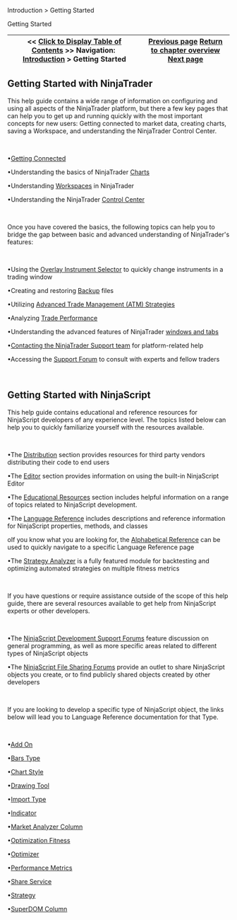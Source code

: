 ﻿


Introduction \> Getting Started






















Getting Started







| \<\< [Click to Display Table of Contents](getting_started_operations.md) \>\> **Navigation:**     [Introduction](introduction.md) \> Getting Started | [Previous page](introduction.md) [Return to chapter overview](introduction.md) [Next page](getting_help__support.md) |
| --- | --- |











## Getting Started with NinjaTrader


This help guide contains a wide range of information on configuring and using all aspects of the NinjaTrader platform, but there a few key pages that can help you to get up and running quickly with the most important concepts for new users: Getting connected to market data, creating charts, saving a Workspace, and understanding the NinjaTrader Control Center.


 


•[Getting Connected](connecting.md) 

•Understanding the basics of NinjaTrader [Charts](charts.md)

•Understanding [Workspaces](workspaces_menu.md) in NinjaTrader

•Understanding the NinjaTrader [Control Center](control_center.md)

 


Once you have covered the basics, the following topics can help you to bridge the gap between basic and advanced understanding of NinjaTrader's features:


 


•Using the [Overlay Instrument Selector](instrument_overlay_selector.md) to quickly change instruments in a trading window

•Creating and restoring [Backup](backup__restore.md) files

•Utilizing [Advanced Trade Management (ATM) Strategies](advanced_trade_management_atm.md)

•Analyzing [Trade Performance](trade_performance.md)

•Understanding the advanced features of NinjaTrader [windows and tabs](window_tabs.md)

•[Contacting the NinjaTrader Support team](https://support.ninjatrader.com) for platform\-related help

•Accessing the [Support Forum](https://forum.ninjatrader.com/) to consult with experts and fellow traders

 


## Getting Started with NinjaScript


This help guide contains educational and reference resources for NinjaScript developers of any experience level. The topics listed below can help you to quickly familiarize yourself with the resources available.


 


•The [Distribution](distribution.md) section provides resources for third party vendors distributing their code to end users

•The [Editor](editor.md) section provides information on using the built\-in NinjaScript Editor

•The [Educational Resources](educational_resources.md) section includes helpful information on a range of topics related to NinjaScript development.

•The [Language Reference](language_reference_wip.md) includes descriptions and reference information for NinjaScript properties, methods, and classes

oIf you know what you are looking for, the [Alphabetical Reference](alphabetical_reference.md) can be used to quickly navigate to a specific Language Reference page

•The [Strategy Analyzer](strategy_analyzer.md) is a fully featured module for backtesting and optimizing automated strategies on multiple fitness metrics

 


If you have questions or require assistance outside of the scope of this help guide, there are several resources available to get help from NinjaScript experts or other developers.


 


•The [NinjaScript Development Support Forums](https://forum.ninjatrader.com/forum/ninjatrader-8/add-on-development) feature discussion on general programming, as well as more specific areas related to different types of NinjaScript objects

•The [NinjaScript File Sharing Forums](https://forum.ninjatrader.com/forum/ninjascript-file-sharing/ninjascript-file-sharing-discussion) provide an outlet to share NinjaScript objects you create, or to find publicly shared objects created by other developers

 


If you are looking to develop a specific type of NinjaScript object, the links below will lead you to Language Reference documentation for that Type.


 


•[Add On](add_on.md)

•[Bars Type](bars_type.md)

•[Chart Style](chart_style.md)

•[Drawing Tool](drawing_tools.md)

•[Import Type](import_type.md)

•[Indicator](indicator.md)

•[Market Analyzer Column](market_analyzer_column.md)

•[Optimization Fitness](optimization_fitness.md)

•[Optimizer](optimizer.md)

•[Performance Metrics](performance_metrics.md)

•[Share Service](share_service.md)

•[Strategy](strategy.md)

•[SuperDOM Column](superdom_column.md)








